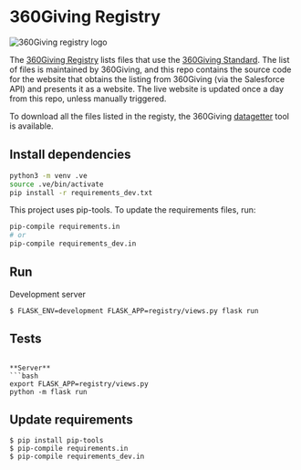 # 360Giving Registry

![360Giving registry logo](registry/static/images/360-logos/360giving-registry.svg)

The [360Giving Registry](http://data.threesixtygiving.org) lists files that use the [360Giving Standard](http://standard.threesixtygiving.org). The list of files is maintained by 360Giving, and this repo contains the source code for the website that obtains the listing from 360Giving (via the Salesforce API) and presents it as a website. The live website is updated once a day from this repo, unless manually triggered.

To download all the files listed in the registy, the 360Giving [datagetter](https://github.com/ThreeSixtyGiving/datagetter) tool is available.

## Install dependencies

```bash
python3 -m venv .ve
source .ve/bin/activate
pip install -r requirements_dev.txt
```

This project uses pip-tools. To update the requirements files, run:

```bash
pip-compile requirements.in
# or
pip-compile requirements_dev.in
```

## Run

Development server
```
$ FLASK_ENV=development FLASK_APP=registry/views.py flask run
```

## Tests
```

**Server**
```bash
export FLASK_APP=registry/views.py
python -m flask run
```

## Update requirements

```
$ pip install pip-tools
$ pip-compile requirements.in
$ pip-compile requirements_dev.in
```
